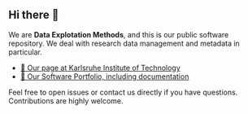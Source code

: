 ## Hi there 👋

We are **Data Explotation Methods**, and this is our public software repository. We deal with research data management and metadata in particular.

- [🔎 Our page at Karlsruhe Institute of Technology](https://www.scc.kit.edu/ueberuns/dem.php)
- [🚀 Our Software Portfolio, including documentation](https://github.com/kit-data-manager/webpage/)

Feel free to open issues or contact us directly if you have questions. Contributions are highly welcome.

<!--

**Here are some ideas to get you started:**

🙋‍♀️ A short introduction - what is your organization all about?
🌈 Contribution guidelines - how can the community get involved?
👩‍💻 Useful resources - where can the community find your docs? Is there anything else the community should know?
🍿 Fun facts - what does your team eat for breakfast?
🧙 Remember, you can do mighty things with the power of [Markdown](https://docs.github.com/github/writing-on-github/getting-started-with-writing-and-formatting-on-github/basic-writing-and-formatting-syntax)
-->
